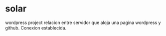 # solar
wordpress project
relacion entre servidor que aloja una pagina wordpress y github. Conexion establecida.
